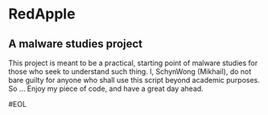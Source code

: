 # RedApple
A malware studies project
--------------------------

This project is meant to be a practical, starting point of malware studies for those who seek to understand such thing.
I, SchynWong (Mikhail), do not bare guilty for anyone who shall use this script beyond academic purposes.
So ...
Enjoy my piece of code, and have a great day ahead.

#EOL
